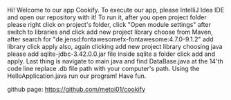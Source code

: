 Hi! Welcome to our app Cookify.
To execute our app, please IntelliJ Idea IDE and open our repository with it! To run it, after you open project folder please right click on project's folder, click "Open module settings" after switch to libraries and click add new project library
choose from Maven, after search for "de.jensd:fontawesomefx-fontawesome:4.7.0-9.1.2" add library click apply also, again clicking add new project library choosing java please add sqlite-jdbc-3.42.0.0.jar file inside sqlite a folder click add and apply. Last thing is navigate to main java and find DataBase.java at the 14'th code line replace .db file path with your computer's path. Using the HelloApplication.java run our program! Have fun.

github page: https://github.com/metoi01/cookify
